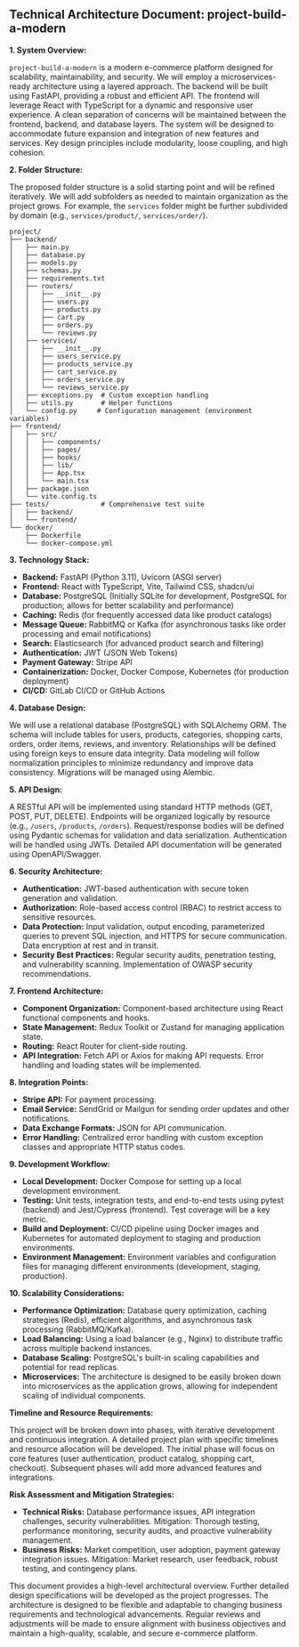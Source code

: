 ## Technical Architecture Document: project-build-a-modern

**1. System Overview:**

`project-build-a-modern` is a modern e-commerce platform designed for scalability, maintainability, and security.  We will employ a microservices-ready architecture using a layered approach. The backend will be built using FastAPI, providing a robust and efficient API. The frontend will leverage React with TypeScript for a dynamic and responsive user experience.  A clean separation of concerns will be maintained between the frontend, backend, and database layers.  The system will be designed to accommodate future expansion and integration of new features and services. Key design principles include modularity, loose coupling, and high cohesion.

**2. Folder Structure:**

The proposed folder structure is a solid starting point and will be refined iteratively.  We will add subfolders as needed to maintain organization as the project grows.  For example, the `services` folder might be further subdivided by domain (e.g., `services/product/`, `services/order/`).

```
project/
├── backend/
│   ├── main.py
│   ├── database.py
│   ├── models.py
│   ├── schemas.py
│   ├── requirements.txt
│   ├── routers/
│   │   ├── __init__.py
│   │   ├── users.py
│   │   ├── products.py
│   │   ├── cart.py
│   │   ├── orders.py
│   │   └── reviews.py
│   ├── services/
│   │   ├── __init__.py
│   │   ├── users_service.py
│   │   ├── products_service.py
│   │   ├── cart_service.py
│   │   ├── orders_service.py
│   │   └── reviews_service.py
│   ├── exceptions.py  # Custom exception handling
│   ├── utils.py       # Helper functions
│   └── config.py     # Configuration management (environment variables)
├── frontend/
│   ├── src/
│   │   ├── components/
│   │   ├── pages/
│   │   ├── hooks/
│   │   ├── lib/
│   │   ├── App.tsx
│   │   └── main.tsx
│   ├── package.json
│   └── vite.config.ts
├── tests/             # Comprehensive test suite
│   ├── backend/
│   └── frontend/
└── docker/
    ├── Dockerfile
    └── docker-compose.yml
```

**3. Technology Stack:**

* **Backend:** FastAPI (Python 3.11), Uvicorn (ASGI server)
* **Frontend:** React with TypeScript, Vite, Tailwind CSS, shadcn/ui
* **Database:** PostgreSQL (Initially SQLite for development, PostgreSQL for production; allows for better scalability and performance)
* **Caching:** Redis (for frequently accessed data like product catalogs)
* **Message Queue:** RabbitMQ or Kafka (for asynchronous tasks like order processing and email notifications)
* **Search:** Elasticsearch (for advanced product search and filtering)
* **Authentication:** JWT (JSON Web Tokens)
* **Payment Gateway:** Stripe API
* **Containerization:** Docker, Docker Compose, Kubernetes (for production deployment)
* **CI/CD:** GitLab CI/CD or GitHub Actions


**4. Database Design:**

We will use a relational database (PostgreSQL) with SQLAlchemy ORM.  The schema will include tables for users, products, categories, shopping carts, orders, order items, reviews, and inventory.  Relationships will be defined using foreign keys to ensure data integrity.  Data modeling will follow normalization principles to minimize redundancy and improve data consistency.  Migrations will be managed using Alembic.

**5. API Design:**

A RESTful API will be implemented using standard HTTP methods (GET, POST, PUT, DELETE). Endpoints will be organized logically by resource (e.g., `/users`, `/products`, `/orders`).  Request/response bodies will be defined using Pydantic schemas for validation and data serialization.  Authentication will be handled using JWTs.  Detailed API documentation will be generated using OpenAPI/Swagger.

**6. Security Architecture:**

* **Authentication:** JWT-based authentication with secure token generation and validation.
* **Authorization:** Role-based access control (RBAC) to restrict access to sensitive resources.
* **Data Protection:** Input validation, output encoding, parameterized queries to prevent SQL injection, and HTTPS for secure communication.  Data encryption at rest and in transit.
* **Security Best Practices:** Regular security audits, penetration testing, and vulnerability scanning.  Implementation of OWASP security recommendations.

**7. Frontend Architecture:**

* **Component Organization:**  Component-based architecture using React functional components and hooks.
* **State Management:** Redux Toolkit or Zustand for managing application state.
* **Routing:** React Router for client-side routing.
* **API Integration:**  Fetch API or Axios for making API requests.  Error handling and loading states will be implemented.

**8. Integration Points:**

* **Stripe API:**  For payment processing.
* **Email Service:**  SendGrid or Mailgun for sending order updates and other notifications.
* **Data Exchange Formats:** JSON for API communication.
* **Error Handling:**  Centralized error handling with custom exception classes and appropriate HTTP status codes.


**9. Development Workflow:**

* **Local Development:** Docker Compose for setting up a local development environment.
* **Testing:**  Unit tests, integration tests, and end-to-end tests using pytest (backend) and Jest/Cypress (frontend).  Test coverage will be a key metric.
* **Build and Deployment:**  CI/CD pipeline using Docker images and Kubernetes for automated deployment to staging and production environments.
* **Environment Management:**  Environment variables and configuration files for managing different environments (development, staging, production).


**10. Scalability Considerations:**

* **Performance Optimization:**  Database query optimization, caching strategies (Redis), efficient algorithms, and asynchronous task processing (RabbitMQ/Kafka).
* **Load Balancing:**  Using a load balancer (e.g., Nginx) to distribute traffic across multiple backend instances.
* **Database Scaling:**  PostgreSQL's built-in scaling capabilities and potential for read replicas.
* **Microservices:**  The architecture is designed to be easily broken down into microservices as the application grows, allowing for independent scaling of individual components.


**Timeline and Resource Requirements:**

This project will be broken down into phases, with iterative development and continuous integration.  A detailed project plan with specific timelines and resource allocation will be developed.  The initial phase will focus on core features (user authentication, product catalog, shopping cart, checkout).  Subsequent phases will add more advanced features and integrations.

**Risk Assessment and Mitigation Strategies:**

* **Technical Risks:**  Database performance issues, API integration challenges, security vulnerabilities.  Mitigation: Thorough testing, performance monitoring, security audits, and proactive vulnerability management.
* **Business Risks:**  Market competition, user adoption, payment gateway integration issues.  Mitigation:  Market research, user feedback, robust testing, and contingency plans.


This document provides a high-level architectural overview.  Further detailed design specifications will be developed as the project progresses.  The architecture is designed to be flexible and adaptable to changing business requirements and technological advancements.  Regular reviews and adjustments will be made to ensure alignment with business objectives and maintain a high-quality, scalable, and secure e-commerce platform.
